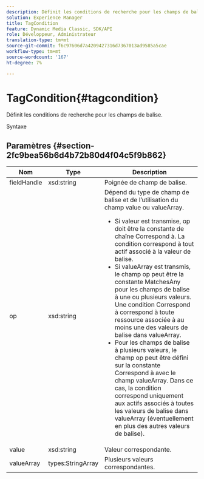 ```yaml
---
description: Définit les conditions de recherche pour les champs de balise.
solution: Experience Manager
title: TagCondition
feature: Dynamic Media Classic, SDK/API
role: Développeur, Administrateur
translation-type: tm+mt
source-git-commit: f6c97606d7a4209427316d7367013ad9585a5cae
workflow-type: tm+mt
source-wordcount: '167'
ht-degree: 7%

---
```



# TagCondition{#tagcondition}

Définit les conditions de recherche pour les champs de balise.

Syntaxe

## Paramètres {#section-2fc9bea56b6d4b72b80d4f04c5f9b862}

<table id="table_04100BB8ABD84EF68B0A7CE3AD946414"> 
 <thead> 
  <tr> 
   <th colname="col1" class="entry"> Nom </th> 
   <th colname="col2" class="entry"> Type </th> 
   <th colname="col3" class="entry"> Description </th> 
  </tr> 
 </thead>
 <tbody> 
  <tr> 
   <td colname="col1"> <span class="codeph"> <span class="varname"> fieldHandle</span> </span> </td> 
   <td colname="col2"> <span class="codeph"> xsd:string</span> </td> 
   <td colname="col3"> Poignée de champ de balise. </td> 
  </tr> 
  <tr> 
   <td colname="col1"> <span class="codeph"> <span class="varname"> op</span> </span> </td> 
   <td colname="col2"> <span class="codeph"> xsd:string</span> </td> 
   <td colname="col3">Dépend du type de champ de balise et de l’utilisation du champ value ou valueArray. 
    <ul id="ul_CC0926425B094B3BB7D70CB392DBDABD">
     <li id="li_09AB923A9A8D4A71917CF59C150E4EF5">Si <span class="codeph"> valeur</span> est transmise, <span class="codeph"> op</span> doit être la constante de chaîne Correspond à. La condition correspond à tout actif associé à la valeur de balise. </li>
     <li id="li_70F18494AB6C454EB611F51F16C19FAD">Si <span class="codeph"> valueArray</span> est transmis, le champ op peut être la constante <span class="codeph"> MatchesAny</span> pour les champs de balise à une ou plusieurs valeurs. Une condition <span class="codeph"> Correspond à </span> correspond à toute ressource associée à au moins une des valeurs de balise dans <span class="codeph"> valueArray</span>. </li>
     <li id="li_0B25542D7E964B26B15591C45D5C66D0">Pour les champs de balise à plusieurs valeurs, le champ op peut être défini sur la constante <span class="codeph"> Correspond à </span> avec le champ <span class="codeph"> valueArray</span>. Dans ce cas, la condition correspond uniquement aux actifs associés à toutes les valeurs de balise dans <span class="codeph"> valueArray</span> (éventuellement en plus des autres valeurs de balise). </li>
    </ul></td> 
  </tr> 
  <tr> 
   <td colname="col1"> <span class="codeph"> <span class="varname"> value</span> </span> </td> 
   <td colname="col2"> <span class="codeph"> xsd:string</span> </td> 
   <td colname="col3"> Valeur correspondante. </td> 
  </tr> 
  <tr> 
   <td colname="col1"> <span class="codeph"> <span class="varname"> valueArray</span> </span> </td> 
   <td colname="col2"> <span class="codeph"> types:StringArray</span> </td> 
   <td colname="col3"> Plusieurs valeurs correspondantes. </td> 
  </tr> 
 </tbody> 
</table>

